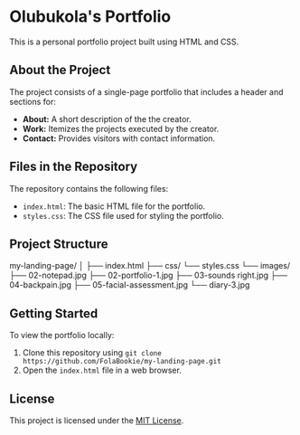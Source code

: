 # Olubukola's Portfolio

This is a personal portfolio project built using HTML and CSS.

## About the Project

The project consists of a single-page portfolio that includes a header and sections for:

- **About:** A short description of the the creator.
- **Work:** Itemizes the projects executed by the creator.
- **Contact:** Provides visitors with contact information.

## Files in the Repository

The repository contains the following files:

- `index.html`: The basic HTML file for the portfolio.
- `styles.css`: The CSS file used for styling the portfolio.

## Project Structure

my-landing-page/
│
├── index.html
├── css/
  └── styles.css
└── images/
  ├── 02-notepad.jpg
  ├── 02-portfolio-1.jpg
  ├── 03-sounds right.jpg
  ├── 04-backpain.jpg
  ├── 05-facial-assessment.jpg
  └── diary-3.jpg


## Getting Started

To view the portfolio locally:

1. Clone this repository using `git clone https://github.com/FolaBookie/my-landing-page.git`
2. Open the `index.html` file in a web browser.

## License

This project is licensed under the [MIT License](LICENSE).
